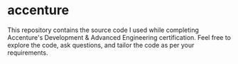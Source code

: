 # accenture
 This repository contains the source code I used while completing Accenture's Development & Advanced Engineering certification. 
 Feel free to explore the code, ask questions, and tailor the code as per your requirements.
